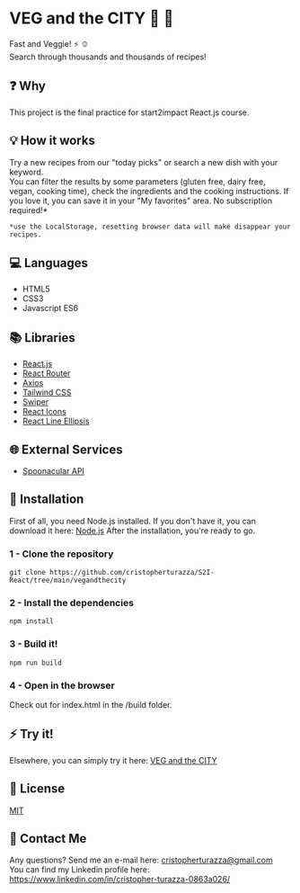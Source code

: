 # VEG and the CITY :carrot: :broccoli:

Fast and Veggie! :zap: :bell_pepper: <br>
Search through thousands and thousands of recipes!

## :question: Why

This project is the final practice for start2impact React.js course.<br>

## :bulb: How it works

Try a new recipes from our "today picks" or search a new dish with your keyword. <br>
You can filter the results by some parameters (gluten free, dairy free, vegan, cooking time), check the ingredients and the cooking instructions.
If you love it, you can save it in your "My favorites" area.
No subscription required!\*

`*use the LocalStorage, resetting browser data will make disappear your recipes.`

## :computer: Languages

- HTML5
- CSS3
- Javascript ES6

## :books: Libraries

- [React.js](https://it.reactjs.org/)
- [React Router](https://reactrouter.com/en/main)
- [Axios](https://axios-http.com/)
- [Tailwind CSS](https://tailwindcss.com/)
- [Swiper](https://swiperjs.com/)
- [React Icons](https://react-icons.github.io/react-icons/)
- [React Line Ellipsis](https://www.npmjs.com/package/react-lines-ellipsis)

## :globe_with_meridians: External Services

- [Spoonacular API](https://spoonacular.com/food-api)

## :floppy_disk: Installation

First of all, you need Node.js installed.
If you don't have it, you can download it here:
[Node.js](https://nodejs.org/it/download/)
After the installation, you're ready to go.

### 1 - Clone the repository

`git clone https://github.com/cristopherturazza/S2I-React/tree/main/vegandthecity`

### 2 - Install the dependencies

`npm install`

### 3 - Build it!

`npm run build`

### 4 - Open in the browser

Check out for index.html in the /build folder.

## :zap: Try it!

Elsewhere, you can simply try it here:
[VEG and the CITY](https://vegandthecity.netlify.app/)

## :page_with_curl: License

[MIT](https://choosealicense.com/licenses/mit/)

## :e-mail: Contact Me

Any questions? Send me an e-mail here: cristopherturazza@gmail.com <br>
You can find my Linkedin profile here: https://www.linkedin.com/in/cristopher-turazza-0863a026/
